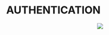 # AUTHENTICATION

<div align="center">
<img src="https://media.dev.to/cdn-cgi/image/width=1000,height=500,fit=cover,gravity=auto,format=auto/https%3A%2F%2Fdev-to-uploads.s3.amazonaws.com%2Fuploads%2Farticles%2Fn5cqpu0ljoryl3wtuo6m.jpeg" />
</div>
